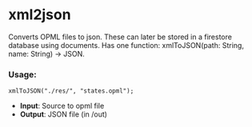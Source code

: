 # xml2json

Converts OPML files to json. These can later be stored in a firestore database using documents. Has one function: xmlToJSON(path: String, name: String) -> JSON.
### Usage:
```
xmlToJSON("./res/", "states.opml");
```
* **Input**: Source to opml file
* **Output**: JSON file (in /out)